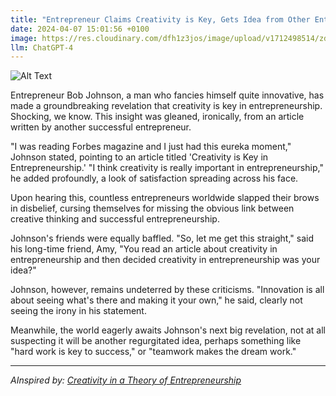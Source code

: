 ```yaml
---
title: "Entrepreneur Claims Creativity is Key, Gets Idea from Other Entrepreneur "
date: 2024-04-07 15:01:56 +0100
image: https://res.cloudinary.com/dfh1z3jos/image/upload/v1712498514/zdlchlkko5dkenwxni8f.png
llm: ChatGPT-4
---
```

![Alt Text](https://res.cloudinary.com/dfh1z3jos/image/upload/v1712498514/zdlchlkko5dkenwxni8f.png "A well-dressed entrepreneur stands on a bustling city street, surrounded by skyscrapers and bustling crowds of people. They are holding a notepad and pen, looking excitedly at another entrepreneur next to them who is holding a light bulb above their head with a proud smile. The image captures the moment as the first entrepreneur eagerly jots down notes from the second one, with a comical and lighthearted tone, photographic style.")


Entrepreneur Bob Johnson, a man who fancies himself quite innovative, has made a groundbreaking revelation that creativity is key in entrepreneurship. Shocking, we know. This insight was gleaned, ironically, from an article written by another successful entrepreneur.

"I was reading Forbes magazine and I just had this eureka moment," Johnson stated, pointing to an article titled 'Creativity is Key in Entrepreneurship.' "I think creativity is really important in entrepreneurship," he added profoundly, a look of satisfaction spreading across his face.

Upon hearing this, countless entrepreneurs worldwide slapped their brows in disbelief, cursing themselves for missing the obvious link between creative thinking and successful entrepreneurship. 

Johnson's friends were equally baffled. "So, let me get this straight," said his long-time friend, Amy, "You read an article about creativity in entrepreneurship and then decided creativity in entrepreneurship was your idea?"

Johnson, however, remains undeterred by these criticisms. "Innovation is all about seeing what's there and making it your own," he said, clearly not seeing the irony in his statement. 

Meanwhile, the world eagerly awaits Johnson's next big revelation, not at all suspecting it will be another regurgitated idea, perhaps something like "hard work is key to success," or "teamwork makes the dream work."

---
*AInspired by: [Creativity in a Theory of Entrepreneurship](https://www.emerald.com/insight/content/doi/10.1108/JEPP-D-18-00084/full/html)*